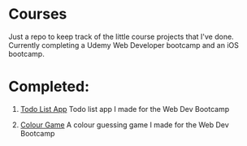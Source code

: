 # Courses

Just a repo to keep track of the little course projects that I've done.
Currently completing a Udemy Web Developer bootcamp and an iOS bootcamp.

# Completed:
1. [Todo List App](https://adityapokharel.github.io/p5/todoListProject/)
Todo list app I made for the Web Dev Bootcamp

2. [Colour Game](https://adityapokharel.github.io/p5/ColorGame/)
A colour guessing game I made for the Web Dev Bootcamp
